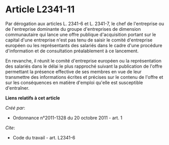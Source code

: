 # Article L2341-11

Par dérogation aux articles L. 2341-6 et L. 2341-7, le chef de l'entreprise ou de l'entreprise dominante du groupe
d'entreprises de dimension communautaire qui lance une offre publique d'acquisition portant sur le capital d'une entreprise
n'est pas tenu de saisir le comité d'entreprise européen ou les représentants des salariés dans le cadre d'une procédure
d'information et de consultation préalablement à ce lancement. 

En revanche, il réunit le comité d'entreprise européen ou la représentation des salariés dans le délai le plus rapproché
suivant la publication de l'offre permettant la présence effective de ses membres en vue de leur transmettre des informations
écrites et précises sur le contenu de l'offre et sur les conséquences en matière d'emploi qu'elle est susceptible
d'entraîner.

**Liens relatifs à cet article**

_Créé par_:

  - Ordonnance n°2011-1328 du 20 octobre 2011 - art. 1

_Cite_:

  - Code du travail - art. L2341-6
